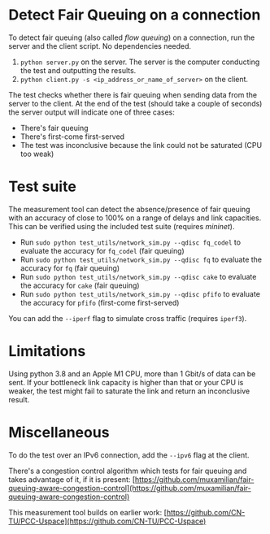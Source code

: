 # Detect Fair Queuing on a connection

To detect fair queuing (also called *flow queuing*) on a connection, run the server and the client script. No dependencies needed. 
1. `python server.py` on the server. The server is the computer conducting the test and outputting the results. 
2. `python client.py -s <ip_address_or_name_of_server>` on the client.

The test checks whether there is fair queuing when sending data from the server to the client. At the end of the test (should take a couple of seconds) the server output will indicate one of three cases: 
* There's fair queuing 
* There's first-come first-served
* The test was inconclusive because the link could not be saturated (CPU too weak)

# Test suite
The measurement tool can detect the absence/presence of fair queuing with an accuracy of close to 100% on a range of delays and link capacities. 
This can be verified using the included test suite (requires *mininet*). 
* Run `sudo python test_utils/network_sim.py --qdisc fq_codel` to evaluate the accuracy for `fq_codel` (fair queuing)
* Run `sudo python test_utils/network_sim.py --qdisc fq` to evaluate the accuracy for `fq` (fair queuing)
* Run `sudo python test_utils/network_sim.py --qdisc cake` to evaluate the accuracy for `cake` (fair queuing)
* Run `sudo python test_utils/network_sim.py --qdisc pfifo` to evaluate the accuracy for `pfifo` (first-come first-served)

You can add the `--iperf` flag to simulate cross traffic (requires `iperf3`). 

# Limitations
Using python 3.8 and an Apple M1 CPU, more than 1 Gbit/s of data can be sent. If your bottleneck link capacity is higher than that or your CPU is weaker, the test might fail to saturate the link and return an inconclusive result. 

# Miscellaneous
To do the test over an IPv6 connection, add the `--ipv6` flag at the client. 

There's a congestion control algorithm which tests for fair queuing and takes advantage of it, if it is present: [https://github.com/muxamilian/fair-queuing-aware-congestion-control](https://github.com/muxamilian/fair-queuing-aware-congestion-control)

This measurement tool builds on earlier work: [https://github.com/CN-TU/PCC-Uspace](https://github.com/CN-TU/PCC-Uspace)
